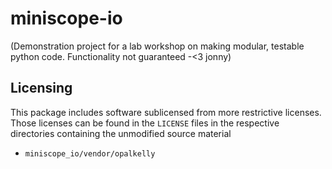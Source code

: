 # miniscope-io

(Demonstration project for a lab workshop on making modular, testable python code.
Functionality not guaranteed
-<3 jonny)



## Licensing

This package includes software sublicensed from more 
restrictive licenses. Those licenses can be found
in the `LICENSE` files in the respective directories 
containing the unmodified source material

* `miniscope_io/vendor/opalkelly`